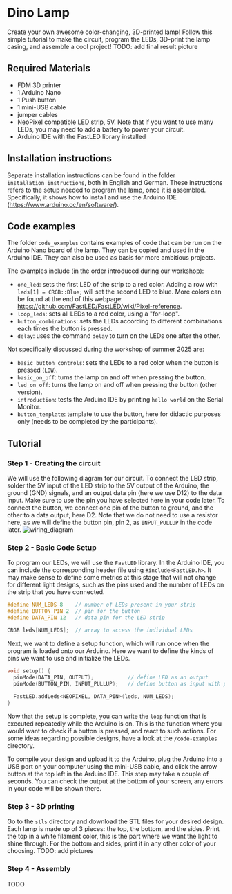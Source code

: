 # Dino Lamp
Create your own awesome color-changing, 3D-printed lamp! Follow this simple tutorial to make the circuit, program the LEDs, 3D-print the lamp casing, and assemble a cool project!
TODO: add final result picture

## Required Materials
- FDM 3D printer
- 1 Arduino Nano
- 1 Push button
- 1 mini-USB cable
- jumper cables
- NeoPixel compatible LED strip, 5V. Note that if you want to use many LEDs, you may need to add a battery to power your circuit.
- Arduino IDE with the FastLED library installed

## Installation instructions

Separate installation instructions can be found in the folder `installation_instructions`, both in English and German. These instructions refers to the setup needed to program the lamp, once it is assembled. Specifically, it shows how to install and use the Arduino IDE (https://www.arduino.cc/en/software/).

## Code examples

The folder `code_examples` contains examples of code that can be run on the Arduino Nano board of the lamp. They can be copied and used in the Arduino IDE. They can also be used as basis for more ambitious projects.

The examples include (in the order introduced during our workshop):

- `one_led`: sets the first LED of the strip to a red color. Adding a row with `leds[1] = CRGB::Blue;` will set the second LED to blue. More colors can be found at the end of this webpage: https://github.com/FastLED/FastLED/wiki/Pixel-reference.
- `loop_leds`: sets all LEDs to a red color, using a "for-loop".
- `button_combinations`: sets the LEDs according to different combinations each times the button is pressed.
- `delay`: uses the command `delay` to turn on the LEDs one after the other.

Not specifically discussed during the workshop of summer 2025 are:
- `basic_button_controls`: sets the LEDs to a red color when the button is pressed (`LOW`).
- `basic_on_off`: turns the lamp on and off when pressing the button.
- `led_on_off`: turns the lamp on and off when pressing the button (other version).
- `introduction`: tests the Arduino IDE by printing `hello world` on the Serial Monitor.
- `button_template`: template to use the button, here for didactic purposes only (needs to be completed by the participants).
  
## Tutorial
### Step 1 - Creating the circuit
We will use the following diagram for our circuit. To connect the LED strip, solder the 5V input of the LED strip to the 5V output of the Arduino, the ground (GND) signals, and an output data pin (here we use D12) to the data input. Make sure to use the pin you have selected here in your code later. To connect the button, we connect one pin of the button to ground, and the other to a data output, here D2. Note that we do not need to use a resistor here, as we will define the button pin, pin 2, as `INPUT_PULLUP` in the code later.
![wiring_diagram](https://github.com/user-attachments/assets/4098d28b-34ca-4aad-843e-2d1779231f4c)

### Step 2 - Basic Code Setup
To program our LEDs, we will use the `FastLED` library. In the Arduino IDE, you can include the corresponding header file using `#include<FastLED.h>`. It may make sense to define some metrics at this stage that will not change for different light designs, such as the pins used and the number of LEDs on the strip that you have connected.
```cpp
#define NUM_LEDS 8    // number of LEDs present in your strip
#define BUTTON_PIN 2  // pin for the button
#define DATA_PIN 12   // data pin for the LED strip

CRGB leds[NUM_LEDS];  // array to access the individual LEDs
```
Next, we want to define a setup function, which will run once when the program is loaded onto our Arduino. Here we want to define the kinds of pins we want to use and initialize the LEDs. 
```cpp
void setup() {
  pinMode(DATA_PIN, OUTPUT);           // define LED as an output
  pinMode(BUTTON_PIN, INPUT_PULLUP);   // define button as input with pull-up so we don't need a resistor
  
  FastLED.addLeds<NEOPIXEL, DATA_PIN>(leds, NUM_LEDS);
}
```
Now that the setup is complete, you can write the `loop` function that is executed repeatedly while the Arduino is on. This is the function where you would want to check if a button is pressed, and react to such actions. For some ideas regarding possible designs, have a look at the `/code-examples` directory.

To compile your design and upload it to the Arduino, plug the Arduino into a USB port on your computer using the mini-USB cable, and click the arrow button at the top left in the Arduino IDE. This step may take a couple of seconds. You can check the output at the bottom of your screen, any errors in your code will be shown there.

### Step 3 - 3D printing
Go to the `stls` directory and download the STL files for your desired design. Each lamp is made up of 3 pieces: the top, the bottom, and the sides. Print the top in a white filament color, this is the part where we want the light to shine through. For the bottom and sides, print it in any other color of your choosing.
TODO: add pictures

### Step 4 - Assembly
TODO
